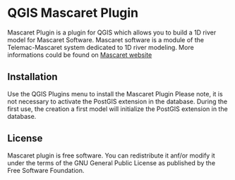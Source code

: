 
# QGIS Mascaret Plugin
Mascaret Plugin is a plugin for QGIS which allows you to build a 1D river model for Mascaret Software.
Mascaret software is a module of the Telemac-Mascaret system dedicated to 1D river modeling.
More informations could be found on [Mascaret website]("http://www.openmascaret.org")
## Installation
Use the QGIS Plugins menu to install the Mascaret Plugin
Please note, it is not necessary to activate the PostGIS extension in the database. During the first use, the creation a first model will initialize the PostGIS extension in the database.
## License
Mascaret plugin is free software.
You can redistribute it anf/or modify it under the terms of the GNU General Public License as published by the Free Software Foundation.

